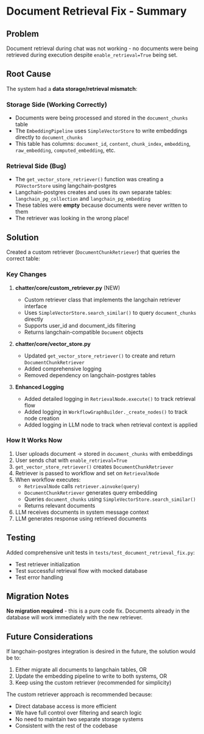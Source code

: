 # Document Retrieval Fix - Summary

## Problem

Document retrieval during chat was not working - no documents were being retrieved during execution despite `enable_retrieval=True` being set.

## Root Cause

The system had a **data storage/retrieval mismatch**:

### Storage Side (Working Correctly)
- Documents were being processed and stored in the `document_chunks` table
- The `EmbeddingPipeline` uses `SimpleVectorStore` to write embeddings directly to `document_chunks`
- This table has columns: `document_id`, `content`, `chunk_index`, `embedding`, `raw_embedding`, `computed_embedding`, etc.

### Retrieval Side (Bug)
- The `get_vector_store_retriever()` function was creating a `PGVectorStore` using langchain-postgres
- Langchain-postgres creates and uses its own separate tables: `langchain_pg_collection` and `langchain_pg_embedding`
- These tables were **empty** because documents were never written to them
- The retriever was looking in the wrong place!

## Solution

Created a custom retriever (`DocumentChunkRetriever`) that queries the correct table:

### Key Changes

1. **chatter/core/custom_retriever.py** (NEW)
   - Custom retriever class that implements the langchain retriever interface
   - Uses `SimpleVectorStore.search_similar()` to query `document_chunks` directly
   - Supports user_id and document_ids filtering
   - Returns langchain-compatible `Document` objects

2. **chatter/core/vector_store.py**
   - Updated `get_vector_store_retriever()` to create and return `DocumentChunkRetriever`
   - Added comprehensive logging
   - Removed dependency on langchain-postgres tables

3. **Enhanced Logging**
   - Added detailed logging in `RetrievalNode.execute()` to track retrieval flow
   - Added logging in `WorkflowGraphBuilder._create_nodes()` to track node creation
   - Added logging in LLM node to track when retrieval context is applied

### How It Works Now

1. User uploads document → stored in `document_chunks` with embeddings
2. User sends chat with `enable_retrieval=True`
3. `get_vector_store_retriever()` creates `DocumentChunkRetriever`
4. Retriever is passed to workflow and set on `RetrievalNode`
5. When workflow executes:
   - `RetrievalNode` calls `retriever.ainvoke(query)`
   - `DocumentChunkRetriever` generates query embedding
   - Queries `document_chunks` using `SimpleVectorStore.search_similar()`
   - Returns relevant documents
6. LLM receives documents in system message context
7. LLM generates response using retrieved documents

## Testing

Added comprehensive unit tests in `tests/test_document_retrieval_fix.py`:
- Test retriever initialization
- Test successful retrieval flow with mocked database
- Test error handling

## Migration Notes

**No migration required** - this is a pure code fix. Documents already in the database will work immediately with the new retriever.

## Future Considerations

If langchain-postgres integration is desired in the future, the solution would be to:
1. Either migrate all documents to langchain tables, OR
2. Update the embedding pipeline to write to both systems, OR
3. Keep using the custom retriever (recommended for simplicity)

The custom retriever approach is recommended because:
- Direct database access is more efficient
- We have full control over filtering and search logic
- No need to maintain two separate storage systems
- Consistent with the rest of the codebase
